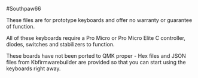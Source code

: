 #Southpaw66

These files are for prototype keyboards and offer no warranty or guarantee of function.

All of these keyboards require a Pro Micro or Pro Micro Elite C controller, diodes, switches and stabilizers to function.

These boards have not been ported to QMK proper - Hex files and JSON files from Kbfirmwarebuilder are provided so that you can start using the keyboards right away.
